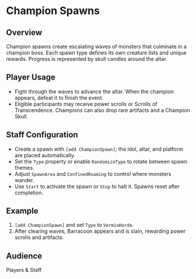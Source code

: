 # Champion Spawns

## Overview
Champion spawns create escalating waves of monsters that culminate in a champion boss. Each spawn type defines its own creature lists and unique rewards. Progress is represented by skull candles around the altar.

## Player Usage
- Fight through the waves to advance the altar. When the champion appears, defeat it to finish the event.
- Eligible participants may receive power scrolls or Scrolls of Transcendence. Champions can also drop rare artifacts and a Champion Skull.

## Staff Configuration
- Create a spawn with `[add ChampionSpawn]`; the idol, altar, and platform are placed automatically.
- Set the `Type` property or enable `RandomizeType` to rotate between spawn themes.
- Adjust `SpawnArea` and `ConfinedRoaming` to control where monsters wander.
- Use `Start` to activate the spawn or `Stop` to halt it. Spawns reset after completion.

## Example
1. `[add ChampionSpawn]` and set `Type` to `VerminHorde`.
2. After clearing waves, Barracoon appears and is slain, rewarding power scrolls and artifacts.

## Audience
Players & Staff